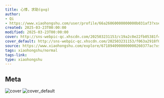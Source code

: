 ```yaml
---
title: 心悸，求助(ʘ̥∧ʘ̥)
author:
- Qi
- https://www.xiaohongshu.com/user/profile/66a26060000000000b031af3?xsec_token=undefined
created: 2025-03-23T00:00:00
modified: 2025-03-23T00:00:00
cover: http://sns-webpic-qc.xhscdn.com/202503231153/c19a2c0e22fb05381f4592eda1a36963/1040g0083199ma3424g6g5pl2c1g2u6nj5ktv0ho!nc_n_webp_prv_1
cover_default: http://sns-webpic-qc.xhscdn.com/202503231153/f063a2918f0fac151a9ee5236e38c51f/1040g0083199ma3424g6g5pl2c1g2u6nj5ktv0ho!nc_n_webp_mw_1
source: https://www.xiaohongshu.com/explore/6718940900000000260377ac?xsec_token=ABNxmj3Nm2PQlZKeirqB-nWltWp5wbcffilASOGNmBm9w=
tags: xiaohongshu/normal
tags-link:
type: xiaohongshu
---
```


## Meta

![cover](http://sns-webpic-qc.xhscdn.com/202503231153/c19a2c0e22fb05381f4592eda1a36963/1040g0083199ma3424g6g5pl2c1g2u6nj5ktv0ho!nc_n_webp_prv_1)
![cover_default](http://sns-webpic-qc.xhscdn.com/202503231153/f063a2918f0fac151a9ee5236e38c51f/1040g0083199ma3424g6g5pl2c1g2u6nj5ktv0ho!nc_n_webp_mw_1)
